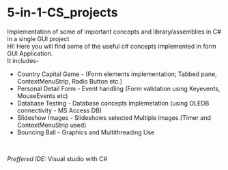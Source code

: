 # 5-in-1-CS_projects
Implementation of some of important concepts and library/assemblies in C# in a single GUI project <br>
Hi! Here you will find some of the useful c# concepts implemented in form GUI Application.<br>
It includes-
<ul>
<li>Country Capital Game - (Form elements implementation; Tabbed pane, ContextMenuStrip, Radio Button etc.)</li>
<li>Personal Detail Form - Event handling (Form validation using Keyevents, MouseEvents etc)</li>
<li>Database Testing - Database concepts implemetation (using OLEDB connectivity - MS Access DB)</li>
<li>Slideshow Images - Slideshows selected Multiple images.(Timer and ContextMenuStrip used) </li>
<li>Bouncing Ball - Graphics and Multithreading Use</li>
</ul>
<br>
<p><i>Preffered IDE:</i> Visual studio with C#</p>
